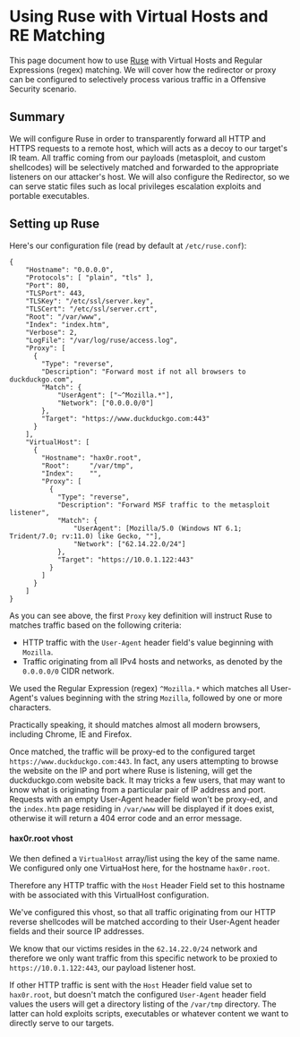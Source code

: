 # Using Ruse with Virtual Hosts and RE Matching
This page document how to use [Ruse](https://github.com/e3prom/ruse) with
Virtual Hosts and Regular Expressions (regex) matching. We will cover how
the redirector or proxy can be configured to selectively process various
traffic in a Offensive Security scenario.

## Summary
We will configure Ruse in order to transparently forward all HTTP and HTTPS
requests to a remote host, which will acts as a decoy to our target's IR team.
All traffic coming from our payloads (metasploit, and custom shellcodes) will
be selectively matched and forwarded to the appropriate listeners on our
attacker's host. We will also configure the Redirector, so we can serve static
files such as local privileges escalation exploits and portable executables.

## Setting up Ruse
Here's our configuration file (read by default at `/etc/ruse.conf`):
```
{
    "Hostname": "0.0.0.0",
    "Protocols": [ "plain", "tls" ],
    "Port": 80,
    "TLSPort": 443,
    "TLSKey": "/etc/ssl/server.key",
    "TLSCert": "/etc/ssl/server.crt",
    "Root": "/var/www",
    "Index": "index.htm",
    "Verbose": 2,
    "LogFile": "/var/log/ruse/access.log",
    "Proxy": [
      {
        "Type": "reverse",
        "Description": "Forward most if not all browsers to duckduckgo.com",
        "Match": {
            "UserAgent": ["~^Mozilla.*"],
            "Network": ["0.0.0.0/0"]
        },
        "Target": "https://www.duckduckgo.com:443"
      }
    ],
    "VirtualHost": [
      {
        "Hostname": "hax0r.root",
        "Root":     "/var/tmp",
        "Index":    "",
        "Proxy": [
          {
            "Type": "reverse",
            "Description": "Forward MSF traffic to the metasploit listener",
            "Match": {
                "UserAgent": [Mozilla/5.0 (Windows NT 6.1; Trident/7.0; rv:11.0) like Gecko, ""],
                "Network": ["62.14.22.0/24"]
            },
            "Target": "https://10.0.1.122:443"
          }
        ]
      }
    ]
}
```

As you can see above, the first `Proxy` key definition will instruct Ruse to
matches traffic based on the following criteria:
 * HTTP traffic with the `User-Agent` header field's value beginning with `Mozilla`. 
 * Traffic originating from all IPv4 hosts and networks, as denoted by the `0.0.0.0/0` CIDR network.

We used the Regular Expression (regex) `^Mozilla.*` which matches all
User-Agent's values beginning with the string `Mozilla`, followed by one or
more characters.

Practically speaking, it should matches almost all modern browsers, including
Chrome, IE and Firefox.

Once matched, the traffic will be proxy-ed to the configured target
`https://www.duckduckgo.com:443`. In fact, any users attempting to browse the
website on the IP and port where Ruse is listening, will get the duckduckgo.com
website back. It may tricks a few users, that may want to know what is
originating from a particular pair of IP address and port. Requests with an
empty User-Agent header field won't be proxy-ed, and the `index.htm` page
residing in `/var/www` will be displayed if it does exist, otherwise it will
return a 404 error code and an error message.

#### hax0r.root vhost
We then defined a `VirtualHost` array/list using the key of the same name. We
configured only one VirtuaHost here, for the hostname `hax0r.root`.

Therefore any HTTP traffic with the `Host` Header Field set to this hostname
with be associated with this VirtualHost configuration.

We've configured this vhost, so that all traffic originating from our HTTP
reverse shellcodes will be matched according to their User-Agent header fields
and their source IP addresses.

We know that our victims resides in the `62.14.22.0/24` network and therefore
we only want traffic from this specific network to be proxied to
`https://10.0.1.122:443`, our payload listener host.

If other HTTP traffic is sent with the `Host` Header field value set to
`hax0r.root`, but doesn't match the configured `User-Agent` header field values
the users will get a directory listing of the `/var/tmp` directory. The latter
can hold exploits scripts, executables or whatever content we want to directly
serve to our targets.


